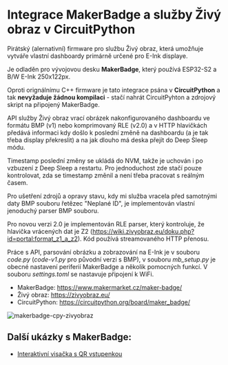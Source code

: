 # Integrace MakerBadge a služby Živý obraz v CircuitPython

Pirátský (alernativní) firmware pro službu Živý obraz, která umožňuje vytváře vlastní dashboardy primárně určené pro E-Ink displaye.

Je odladěn pro vývojovou desku **MakerBadge**, který používá ESP32-S2 a B/W E-Ink 250x122px.

Oproti orignálnímu C++ firmware je tato integrace psána v **CircuitPython** a tak **nevyžaduje žádnou kompilaci** - stačí nahrát CircuitPyhton a zdrojový skript na připojený MakerBadge.

API služby Živý obraz vrací obrázek nakonfigurovaného dashboardu ve formátu BMP (v1) nebo komprimovaný RLE (v2.0) a v HTTP hlavičkách předává informaci kdy došlo k poslední změně na dashboardu (a je tak třeba display překreslit) a na jak dlouho má deska přejít do Deep Sleep módu.

Timestamp poslední změny se ukládá do NVM, takže je uchován i po vzbuzení z Deep Sleep a restartu. Pro jednoduchost zde stačí pouze kontrolovat, zda se timestamp změnil a není třeba pracovat s reálným časem.

Pro ušetření zdrojů a opravy stavu, kdy mi služba vracela před samotnými daty BMP souboru řetězec "Neplané ID", je implementován vlastní jenoduchý parser BMP souboru.

Pro novou verzi 2.0 je implementován RLE parser, který kontroluje, že hlavička vrácených dat je Z2 (https://wiki.zivyobraz.eu/doku.php?id=portal:format_z1_a_z2). Kód používá streamovaného HTTP přenosu.

Práce s API, parsování obrázku a zobrazování na E-Ink je v souboru *code.py* (*code-v1.py* pro původní verzi s BMP), v souboru *mb_setup.py* je obecné nastavení periferií MakerBadge a několik pomocných funkcí. V souboru *settings.toml* se nastavuje připojení k WiFi.

- MakerBadge: https://www.makermarket.cz/maker-badge/
- Živý obraz: https://zivyobraz.eu/
- CircuitPython: https://circuitpython.org/board/maker_badge/

![makerbadge-cpy-zivyobraz](https://github.com/MakerClassCZ/MakerBadge_Zivyobraz/assets/3875093/bcbf8335-c2c5-44a0-b281-e7ece09425dd)

## Další ukázky s MakerBadge:
- [Interaktivní visačka s QR vstupenkou](https://github.com/MakerClassCZ/Events/tree/main/2023-09-15-PyconCZ/badge)
